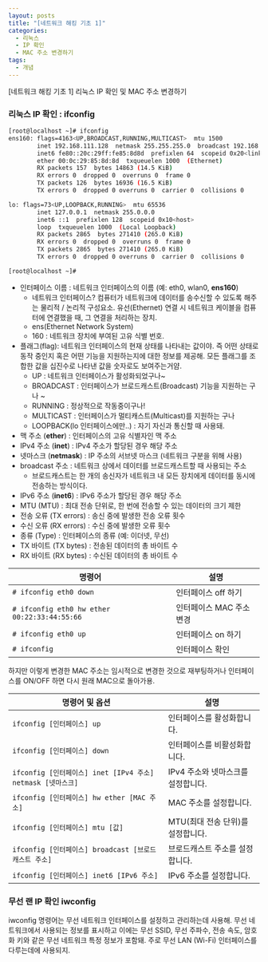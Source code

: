 ```yaml
---
layout: posts
title: "[네트워크 해킹 기초 1]"
categories:
  - 리눅스
  - IP 확인
  - MAC 주소 변경하기
tags:
  - 개념 
---
```

[네트워크 해킹 기초 1] 리눅스 IP 확인 및 MAC 주소 변경하기

### 리눅스 IP 확인 : ifconfig  
```bash 
[root@localhost ~]# ifconfig
ens160: flags=4163<UP,BROADCAST,RUNNING,MULTICAST>  mtu 1500
        inet 192.168.111.128  netmask 255.255.255.0  broadcast 192.168.111.255
        inet6 fe80::20c:29ff:fe85:8d8d  prefixlen 64  scopeid 0x20<link>
        ether 00:0c:29:85:8d:8d  txqueuelen 1000  (Ethernet)
        RX packets 157  bytes 14863 (14.5 KiB)
        RX errors 0  dropped 0  overruns 0  frame 0
        TX packets 126  bytes 16936 (16.5 KiB)
        TX errors 0  dropped 0 overruns 0  carrier 0  collisions 0

lo: flags=73<UP,LOOPBACK,RUNNING>  mtu 65536
        inet 127.0.0.1  netmask 255.0.0.0
        inet6 ::1  prefixlen 128  scopeid 0x10<host>
        loop  txqueuelen 1000  (Local Loopback)
        RX packets 2865  bytes 271410 (265.0 KiB)
        RX errors 0  dropped 0  overruns 0  frame 0
        TX packets 2865  bytes 271410 (265.0 KiB)
        TX errors 0  dropped 0 overruns 0  carrier 0  collisions 0

[root@localhost ~]#
```

* 인터페이스 이름 : 네트워크 인터페이스의 이름 (예: eth0, wlan0, **ens160**)
  - 네트워크 인터페이스? 컴퓨터가 네트워크에 데이터를 송수신할 수 있도록 해주는 물리적 / 논리적 구성요소. 유선(Ethernet) 연결 시 네트워크 케이블을 컴퓨터에 연결했을 때, 그 연결을 처리하는 장치.     
  - ens(Ethernet Network System)
  - 160 : 네트워크 장치에 부여된 고유 식별 번호. 
* 플래그(flag): 네트워크 인터페이스의 현재 상태를 나타내는 값이야. 즉 어떤 상태로 동작 중인지 혹은 어떤 기능을 지원하는지에 대한 정보를 제공해. 모든 플래그를 조합한 값을 십진수로 나타낸 값을 숫자로도 보여주는거얌. 
  * UP : 네트워크 인터페이스가 활성화되었구나~ 
  * BROADCAST : 인터페이스가 브로드캐스트(Broadcast) 기능을 지원하는 구나 ~ 
  * RUNNING : 정상적으로 작동중이구나! 
  * MULTICAST : 인터페이스가 멀티캐스트(Multicast)를 지원하는 구나 
  * LOOPBACK(lo 인터페이스에만..) :  자기 자신과 통신할 때 사용돼. 
* 맥 주소 (**ether**) : 인터페이스의 고유 식별자인 맥 주소
* IPv4 주소 (**inet**) : IPv4 주소가 할당된 경우 해당 주소
* 넷마스크 (**netmask**) : IP 주소의 서브넷 마스크 (네트워크 구분을 위해 사용)
* broadcast 주소 : 네트워크 상에서 데이터를 브로드캐스트할 때 사용되는 주소
    - 브로드캐스트는 한 개의 송신자가 네트워크 내 모든 장치에게 데이터를 동시에 전송하는 방식이다. 
* IPv6 주소 (**inet6**) : IPv6 주소가 할당된 경우 해당 주소
* MTU (MTU) : 최대 전송 단위로, 한 번에 전송할 수 있는 데이터의 크기 제한
* 전송 오류 (TX errors)  : 송신 중에 발생한 전송 오류 횟수
* 수신 오류 (RX errors)  : 수신 중에 발생한 오류 횟수
* 종류 (Type)            : 인터페이스의 종류 (예: 이더넷, 무선)
* TX 바이트 (TX bytes)  : 전송된 데이터의 총 바이트 수
* RX 바이트 (RX bytes)  : 수신된 데이터의 총 바이트 수

| 명령어                          | 설명                      |
|--------------------------------|--------------------------|
| `# ifconfig eth0 down`           | 인터페이스 off 하기       |
| `# ifconfig eth0 hw ether 00:22:33:44:55:66` | 인터페이스 MAC 주소 변경 |
| `# ifconfig eth0 up`             | 인터페이스 on 하기        |
| `# ifconfig`                     | 인터페이스 확인           |

하지만 이렇게 변경한 MAC 주소는 임시적으로 변경한 것으로 재부팅하거나 인터페이스를 ON/OFF 하면 다시 원래 MAC으로 돌아가용.

| 명령어 및 옵션                          | 설명                                   |
|----------------------------------------|----------------------------------------|
| `ifconfig [인터페이스] up`              | 인터페이스를 활성화합니다.              |
| `ifconfig [인터페이스] down`            | 인터페이스를 비활성화합니다.            |
| `ifconfig [인터페이스] inet [IPv4 주소] netmask [넷마스크]` | IPv4 주소와 넷마스크를 설정합니다.       |
| `ifconfig [인터페이스] hw ether [MAC 주소]` | MAC 주소를 설정합니다.                  |
| `ifconfig [인터페이스] mtu [값]`        | MTU(최대 전송 단위)를 설정합니다.        |
| `ifconfig [인터페이스] broadcast [브로드캐스트 주소]` | 브로드캐스트 주소를 설정합니다.          |
| `ifconfig [인터페이스] inet6 [IPv6 주소]` | IPv6 주소를 설정합니다.                 |

### 무선 랜 IP 확인 iwconfig 
iwconfig 명령어는 무선 네트워크 인터페이스를 설정하고 관리하는데 사용해. 무선 네트워크에서 사용되는 정보를 표시하고 이에는 무선 SSID, 무선 주파수, 전송 속도, 암호화 키와 같은 무선 네트워크 특정 정보가 포함돼. 
주로 무선 LAN (Wi-Fi) 인터페이스를 다루는데에 사용되지.     

